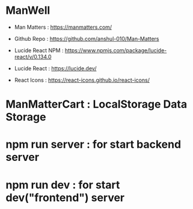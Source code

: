 # ManWell

- Man Matters : https://manmatters.com/

- Github Repo : https://github.com/anshul-010/Man-Matters

- Lucide React NPM : https://www.npmjs.com/package/lucide-react/v/0.134.0

- Lucide React : https://lucide.dev/

- React Icons : https://react-icons.github.io/react-icons/

# ManMatterCart : LocalStorage Data Storage

# npm run server : for start backend server

# npm run dev : for start dev("frontend") server
